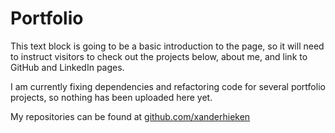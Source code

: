 # Portfolio

This text block is going to be a basic introduction to the page, so it will need to instruct visitors to check out the projects below, about me, and link to GitHub and LinkedIn pages.

I am currently fixing dependencies and refactoring code for several portfolio projects, so nothing has been uploaded here yet.

My repositories can be found at [github.com/xanderhieken](https://github.com/xanderhieken)
